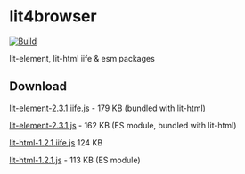 # lit4browser

[![Build](https://github.com/webfolderio/lit4browser/workflows/lit-element/badge.svg)](https://github.com/webfolderio/lit4browser/actions)

lit-element, lit-html iife & esm packages

## Download

[lit-element-2.3.1.iife.js](https://github.com/webfolderio/lit4browser/releases/download/2.3.1/lit-element-2.3.1.iife.js) - 179 KB (bundled with lit-html)

[lit-element-2.3.1.js](https://github.com/webfolderio/lit4browser/releases/download/2.3.1/lit-element-2.3.1.js) - 162 KB (ES module, bundled with lit-html)

[lit-html-1.2.1.iife.js](https://github.com/webfolderio/lit4browser/releases/download/2.3.1/lit-html-1.2.1.iife.js) 124 KB

[lit-html-1.2.1.js](https://github.com/webfolderio/lit4browser/releases/download/2.3.1/lit-html-1.2.1.js) - 113 KB (ES module)
